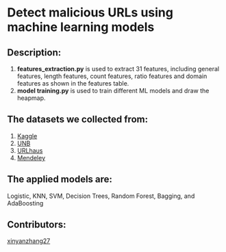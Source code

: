 # Detect malicious URLs using machine learning models
## Description:
1. **features_extraction.py** is used to extract 31 features, including general features, length features, count features, ratio features and domain features as shown in the features table.
2. **model training.py** is used to train different ML models and draw the heapmap.
## The datasets we collected from: 
1. [Kaggle](https://www.kaggle.com/code/siddharthkumar25/detect-malicious-url-using-ml/data?select=urldata.csv) 
2. [UNB](https://www.unb.ca/cic/datasets/url-2016.html)
3. [URLhaus](https://urlhaus.abuse.ch/browse/)
4. [Mendeley](https://data.mendeley.com/datasets/gdx3pkwp47/2)
## The applied models are:
Logistic, KNN, SVM, Decision Trees, Random Forest, Bagging, and AdaBoosting
## Contributors:
[xinyanzhang27](https://github.com/XinyanZhang027)
